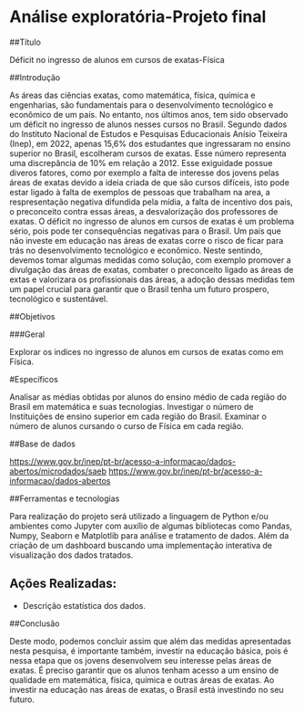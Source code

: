 # Análise exploratória-Projeto final

##Título

Déficit no ingresso de alunos em cursos de exatas-Física

##Introdução 

As áreas das ciências exatas, como matemática, física, química e engenharias, são fundamentais para o desenvolvimento tecnológico e econômico de um país. No entanto, nos últimos anos, tem sido observado um déficit no ingresso de alunos nesses cursos no Brasil. Segundo dados do Instituto Nacional de Estudos e Pesquisas Educacionais Anísio Teixeira (Inep), em 2022, apenas 15,6% dos estudantes que ingressaram no ensino superior no Brasil, escolheram cursos de exatas. Esse número representa uma discrepância de 10% em relação a 2012.
Esse exiguidade possue diveros fatores, como por exemplo a falta de interesse dos jovens pelas áreas de exatas devido a ideia criada de que são cursos difíceis, isto pode estar ligado à falta de exemplos de pessoas que trabalham na area, a respresentação negativa difundida pela mídia, a falta de incentivo dos pais, o preconceito contra essas áreas, a desvalorização dos professores de exatas.
O déficit no ingresso de alunos em cursos de exatas é um problema sério, pois pode ter consequências negativas para o Brasil. Um país que não investe em educação nas áreas de exatas corre o risco de ficar para trás no desenvolvimento tecnológico e econômico. Neste sentindo, devemos tomar algumas medidas como solução, com exemplo promover a divulgação das áreas de exatas, combater o preconceito ligado as áreas de extas e valorizara os profissionais das áreas, a adoção dessas medidas tem um papel crucial para garantir que o Brasil tenha um futuro prospero, tecnológico e sustentável.

##Objetivos

###Geral

Explorar os indices no ingresso de alunos em cursos de exatas como em Física.

#Específicos

Analisar as médias obtidas por alunos do ensino médio de cada região do Brasil em matemática e suas tecnologias.
Investigar o número de Instituições de ensino superior em cada região do Brasil.
Examinar o número de alunos cursando o curso de Física em cada região.



##Base de dados

https://www.gov.br/inep/pt-br/acesso-a-informacao/dados-abertos/microdados/saeb
https://www.gov.br/inep/pt-br/acesso-a-informacao/dados-abertos

##Ferramentas e tecnologias

Para realização do projeto será utilizado a linguagem de Python e/ou ambientes como Jupyter com auxílio de algumas bibliotecas como Pandas, Numpy, Seaborn e Matplotlib para análise e tratamento de dados.  Além da criação de um dashboard buscando uma implementação interativa de visualização dos dados tratados.

## Ações Realizadas:

- Descrição estatística dos dados.

##Conclusão

Deste modo, podemos concluir assim que além das medidas apresentadas nesta pesquisa, é importante também, investir na educação básica, pois é nessa etapa que os jovens desenvolvem seu interesse pelas áreas de exatas. É preciso garantir que os alunos tenham acesso a um ensino de qualidade em matemática, física, química e outras áreas de exatas. 
Ao investir na educação nas áreas de exatas, o Brasil está investindo no seu futuro.
